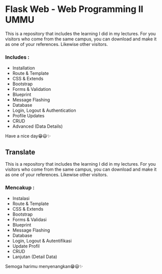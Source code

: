 # Flask Web - Web Programming II UMMU

This is a repository that includes the learning I did in my lectures. For you visitors who come from the same campus, you can download and make it as one of your references. Likewise other visitors.

### Includes :
- Installation
- Route & Template
- CSS & Extends
- Bootstrap
- Forms & Validation
- Blueprint
- Message Flashing
- Database
- Login, Logout & Authentication
- Profile Updates
- CRUD
- Advanced (Data Details)

Have a nice day😁😃✨

## Translate

This is a repository that includes the learning I did in my lectures. For you visitors who come from the same campus, you can download and make it as one of your references. Likewise other visitors.

### Mencakup :
- Instalasi
- Route & Template
- CSS & Extends
- Bootstrap
- Forms & Validasi
- Blueprint
- Message Flashing
- Database
- Login, Logout & Autentifikasi
- Update Profil
- CRUD
- Lanjutan (Detail Data)

Semoga harimu menyenangkan😁😃✨
